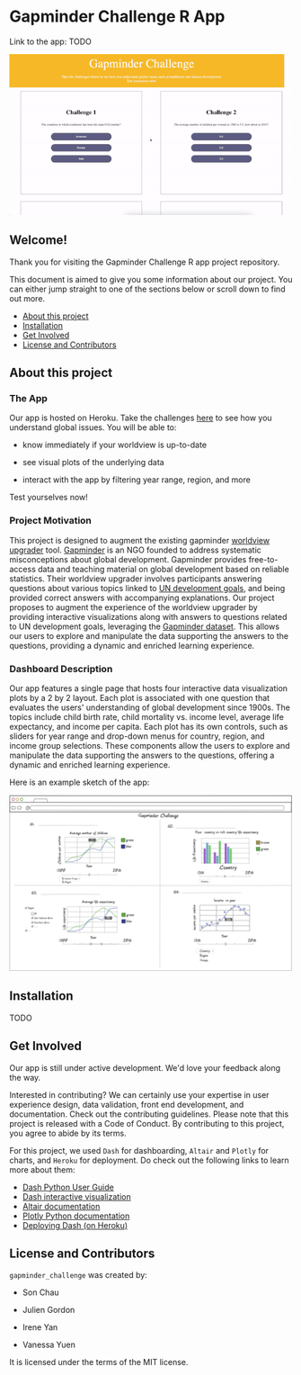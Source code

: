 # Gapminder Challenge R App

Link to the app: TODO

![](images/gapminder_animation.gif)

## Welcome!

Thank you for visiting the Gapminder Challenge R app project repository.

This document is aimed to give you some information about our project. You can either jump straight to one of the sections below or scroll down to find out more.

* [About this project](#about-this-project)
* [Installation](#installation)
* [Get Involved](#get-involved)
* [License and Contributors](#license-and-contributors)

## About this project

### The App

Our app is hosted on Heroku. Take the challenges [here](TODO) to see how you understand global issues. You will be able to:

* know immediately if your worldview is up-to-date

* see visual plots of the underlying data

* interact with the app by filtering year range, region, and more

Test yourselves now!

### Project Motivation

This project is designed to augment the existing gapminder [worldview upgrader](https://upgrader.gapminder.org/) tool. [Gapminder](https://www.gapminder.org/) is an NGO founded to address systematic misconceptions about global development. Gapminder provides free-to-access data and teaching material on global development based on reliable statistics. Their worldview upgrader involves participants answering questions about various topics linked to [UN development goals](https://sdgs.un.org/goals), and being provided correct answers with accompanying explanations. Our project proposes to augment the experience of the worldview upgrader by providing interactive visualizations along with answers to questions related to UN development goals, leveraging the [Gapminder dataset](https://cran.r-project.org/web/packages/gapminder/README.html). This allows our users to explore and manipulate the data supporting the answers to the questions, providing a dynamic and enriched learning experience.

### Dashboard Description

Our app features a single page that hosts four interactive data visualization plots by a 2 by 2 layout. Each plot is associated with one question that evaluates the users' understanding of global development since 1900s. The topics include child birth rate, child mortality vs. income level, average life expectancy, and income per capita. Each plot has its own controls, such as sliders for year range and drop-down menus for country, region, and income group selections. These components allow the users to explore and manipulate the data supporting the answers to the questions, offering a dynamic and enriched learning experience.

Here is an example sketch of the app:

![](images/app_sketch.png)

## Installation

TODO

## Get Involved

Our app is still under active development. We'd love your feedback along the way.

Interested in contributing? We can certainly use your expertise in user experience design, data validation, front end development, and documentation. Check out the contributing guidelines. Please note that this project is released with a Code of Conduct. By contributing to this project, you agree to abide by its terms.

For this project, we used `Dash` for dashboarding, `Altair` and `Plotly` for charts, and `Heroku` for deployment. Do check out the following links to learn more about them:

* [Dash Python User Guide](https://dash.plotly.com/)
* [Dash interactive visualization](https://dash.plotly.com/interactive-graphing)
* [Altair documentation](https://altair-viz.github.io/index.html)
* [Plotly Python documentation](https://plotly.com/python/)
* [Deploying Dash (on Heroku)](https://dash.plotly.com/deployment)

## License and Contributors

`gapminder_challenge` was created by:

* Son Chau

* Julien Gordon

* Irene Yan

* Vanessa Yuen

It is licensed under the terms of the MIT license.